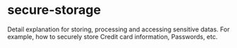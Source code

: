 # secure-storage

Detail explanation for storing, processing and accessing sensitive datas. 
For example, how to securely store Credit card information, Passwords, etc.
